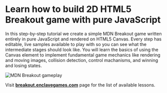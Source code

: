 # Learn how to build 2D HTML5 Breakout game with pure JavaScript

In this step-by-step tutorial we create a simple MDN Breakout game written entirely in pure JavaScript and rendered on HTML5 Canvas. Every step has editable, live samples available to play with so you can see what the intermediate stages should look like. You will learn the basics of using the Canvas element to implement fundamental game mechanics like rendering and moving images, collision detection, control machanisms, and winning and losing states.

![MDN Breakout gameplay](https://mdn.mozillademos.org/files/10383/mdn-breakout-gameplay.png)

Visit **[breakout.enclavegames.com](http://breakout.enclavegames.com/)** page for the list of available lessons.